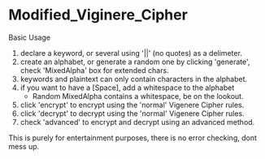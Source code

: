# Modified_Viginere_Cipher

Basic Usage

1. declare a keyword, or several using  '||' (no quotes) as a delimeter.
2. create an alphabet, or generate a random one by clicking 'generate', check 'MixedAlpha' box for extended chars.
3. keywords and plaintext can only contain characters in the alphabet.
4. if you want to have a [Space], add a whitespace to the alphabet
    - Random MixedAlpha contains a whitespace, be on the lookout.
5. click 'encrypt' to encrypt using the 'normal' Vigenere Cipher rules.
6. click 'decrypt' to decrypt using the 'normal' Vigenere Cipher rules.
7. check 'advanced' to encrypt and decrypt using an advanced method.

This is purely for entertainment purposes, there is no error checking, dont mess up.
